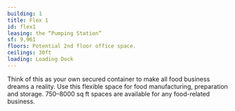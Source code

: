 ```yaml
---
building: 1
title: Flex 1
id: flex1
leasing: the “Pumping Station”
sf: 9,961
floors: Potential 2nd floor office space.
ceilings: 30ft
loading: Loading Dock
---
```


Think of this as your own secured container to make all food business dreams a reality. Use this flexible space for food manufacturing, preparation and storage. 750–8000 sq ft spaces are available for any food-related business.